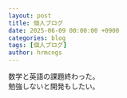 ```yaml
---
layout: post
title: 個人ブログ
date: 2025-06-09 00:00:00 +0900
categories: blog
tags: [個人ブログ]
author: hrmcngs
---
```


数学と英語の課題終わった。  
勉強しないと開発もしたい。  
